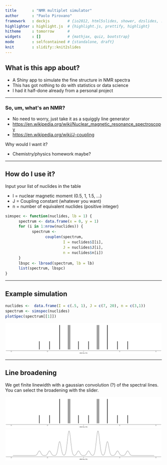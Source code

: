 ```yaml
---
title       : "NMR multiplet simulator"
author      : "Paolo Pirovano"
framework   : deckjs        # {io2012, html5slides, shower, dzslides, ...}
highlighter : highlight.js  # {highlight.js, prettify, highlight}
hitheme     : tomorrow      # 
widgets     : []            # {mathjax, quiz, bootstrap}
mode        : selfcontained # {standalone, draft}
knit        : slidify::knit2slides
---
```




## What is this app about?


- A Shiny app to simulate the fine structure in NMR spectra
- This has got nothing to do with statistics or data science
- I had it half-done already from a personal project

---

### So, um, what's an NMR?


- No need to worry, just take it as a squiggly line generator
- https://en.wikipedia.org/wiki/Nuclear_magnetic_resonance_spectroscopy
- https://en.wikipedia.org/wiki/J-coupling

Why would I want it?

- Chemistry/physics homework maybe?

---

## How do I use it?


Input your list of nuclides in the table

- I = nuclear magnetic moment (0.5, 1, 1.5, ...)
- J = Coupling constant (whatever you want)
- n = number of equivalent nuclides (positive integer)


```r
simspec <- function(nuclides, lb = 1) {
      spectrum <- data.frame(x = 0, y = 1)
      for (i in 1:nrow(nuclides)) {
            spectrum <-
                  couplen(spectrum,
                          I = nuclides$I[i],
                          J = nuclides$J[i],
                          n = nuclides$n[i])
      }
      lbspc <- lbroad(spectrum, lb = lb)
      list(spectrum, lbspc)
}
```

---

## Example simulation


```r
nuclides <-  data.frame(I = c(.5, 1), J = c(7, 20), n = c(3,1))
spectrum <- simspec(nuclides)
plotSpec(spectrum[[1]])
```

![plot of chunk unnamed-chunk-2](assets/fig/unnamed-chunk-2-1.png)

---

## Line broadening

We get finite linewidth with a gaussian convolution (?) of the spectral lines.
You can select the broadening with the slider.

![plot of chunk unnamed-chunk-3](assets/fig/unnamed-chunk-3-1.png)![plot of chunk unnamed-chunk-3](assets/fig/unnamed-chunk-3-2.png)




